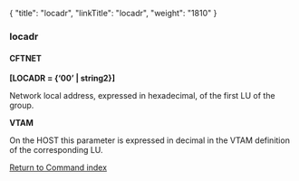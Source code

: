 {
    "title": "locadr",
    "linkTitle": "locadr",
    "weight": "1810"
}<span id="locadr"></span>

### locadr

#### CFTNET

**\[LOCADR = {‘00’ | string2}\]**

Network local address, expressed
in hexadecimal, of the first LU of the group.

**VTAM**

On the HOST this parameter is expressed in decimal in the VTAM definition
of the corresponding LU.

[Return to Command index](../../)
